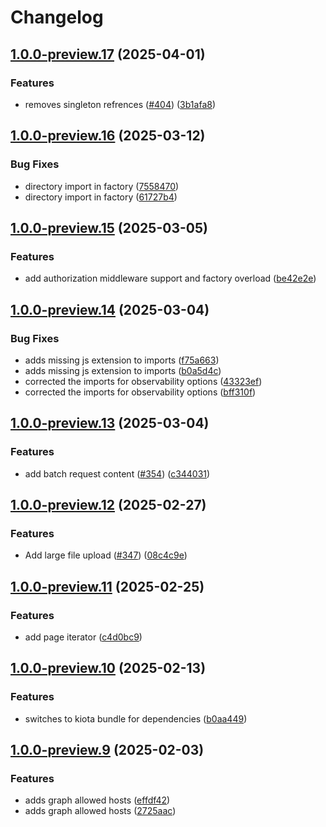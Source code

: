 # Changelog

## [1.0.0-preview.17](https://github.com/microsoftgraph/msgraph-sdk-typescript-core/compare/v1.0.0-preview.16...v1.0.0-preview.17) (2025-04-01)


### Features

* removes singleton refrences ([#404](https://github.com/microsoftgraph/msgraph-sdk-typescript-core/issues/404)) ([3b1afa8](https://github.com/microsoftgraph/msgraph-sdk-typescript-core/commit/3b1afa8d0ceb8588cc41193c0a057ec929c04c20))

## [1.0.0-preview.16](https://github.com/microsoftgraph/msgraph-sdk-typescript-core/compare/v1.0.0-preview.15...v1.0.0-preview.16) (2025-03-12)


### Bug Fixes

* directory import in factory ([7558470](https://github.com/microsoftgraph/msgraph-sdk-typescript-core/commit/7558470e373d511aeaacc1ae484e51fb491f8ce6))
* directory import in factory ([61727b4](https://github.com/microsoftgraph/msgraph-sdk-typescript-core/commit/61727b497fbdac3b50ff1a44aba71ed6c2dd9079))

## [1.0.0-preview.15](https://github.com/microsoftgraph/msgraph-sdk-typescript-core/compare/v1.0.0-preview.14...v1.0.0-preview.15) (2025-03-05)


### Features

* add authorization middleware support and factory overload ([be42e2e](https://github.com/microsoftgraph/msgraph-sdk-typescript-core/commit/be42e2ef26335d730035b227a0d4ae7605e7d601))

## [1.0.0-preview.14](https://github.com/microsoftgraph/msgraph-sdk-typescript-core/compare/v1.0.0-preview.13...v1.0.0-preview.14) (2025-03-04)


### Bug Fixes

* adds missing js extension to imports ([f75a663](https://github.com/microsoftgraph/msgraph-sdk-typescript-core/commit/f75a6638a065939f29305a5b315ef1c1838e00cf))
* adds missing js extension to imports ([b0a5d4c](https://github.com/microsoftgraph/msgraph-sdk-typescript-core/commit/b0a5d4c4722eb7001cc338f22db75e1d034e8fe3))
* corrected the imports for observability options ([43323ef](https://github.com/microsoftgraph/msgraph-sdk-typescript-core/commit/43323efcb63028e51255167d4b12919581e53d87))
* corrected the imports for observability options ([bff310f](https://github.com/microsoftgraph/msgraph-sdk-typescript-core/commit/bff310ff2db464af4dfe213c47501c5f192878d8))

## [1.0.0-preview.13](https://github.com/microsoftgraph/msgraph-sdk-typescript-core/compare/v1.0.0-preview.12...v1.0.0-preview.13) (2025-03-04)


### Features

* add batch request content ([#354](https://github.com/microsoftgraph/msgraph-sdk-typescript-core/issues/354)) ([c344031](https://github.com/microsoftgraph/msgraph-sdk-typescript-core/commit/c344031d35c79b8026f54c6c731409e6097ce2db))

## [1.0.0-preview.12](https://github.com/microsoftgraph/msgraph-sdk-typescript-core/compare/v1.0.0-preview.11...v1.0.0-preview.12) (2025-02-27)


### Features

* Add large file upload ([#347](https://github.com/microsoftgraph/msgraph-sdk-typescript-core/issues/347)) ([08c4c9e](https://github.com/microsoftgraph/msgraph-sdk-typescript-core/commit/08c4c9e34edaaf497d8cc2983fa60d89dd5fd86a))

## [1.0.0-preview.11](https://github.com/microsoftgraph/msgraph-sdk-typescript-core/compare/v1.0.0-preview.10...v1.0.0-preview.11) (2025-02-25)


### Features

* add page iterator ([c4d0bc9](https://github.com/microsoftgraph/msgraph-sdk-typescript-core/commit/c4d0bc9ddf9a02aa8ad8c75ef0e2b92380ca0e7e))

## [1.0.0-preview.10](https://github.com/microsoftgraph/msgraph-sdk-typescript-core/compare/v1.0.0-preview.9...v1.0.0-preview.10) (2025-02-13)


### Features

* switches to kiota bundle for dependencies ([b0aa449](https://github.com/microsoftgraph/msgraph-sdk-typescript-core/commit/b0aa4499ba8de809580faaf0e535e468b5503d57))

## [1.0.0-preview.9](https://github.com/microsoftgraph/msgraph-sdk-typescript-core/compare/v1.0.0-preview.8...v1.0.0-preview.9) (2025-02-03)


### Features

* adds graph allowed hosts ([effdf42](https://github.com/microsoftgraph/msgraph-sdk-typescript-core/commit/effdf424ebf378a881a5d6ccfff76416fb4e390b))
* adds graph allowed hosts ([2725aac](https://github.com/microsoftgraph/msgraph-sdk-typescript-core/commit/2725aace6a5d4ff713e2a8bf213e7e22f985dcde))
